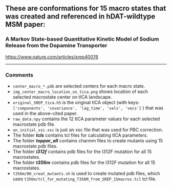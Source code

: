 ## These are conformations for 15 macro states that was created and referenced in hDAT-wildtype MSM paper:

###     A Markov State-based Quantitative Kinetic Model of Sodium Release from the Dopamine Transporter

<a href="https://www.nature.com/articles/srep40076">https://www.nature.com/articles/srep40076</a>

------

### Comments
   * `center_macro_*.pdb` are selected centers for each macro state.
   * `img_center_macro_location_on_tica.png` shows location of each selected macrostate center on tICA landscape. 
   * `original_SREP_tica.h5` is the original tICA object (with keys: `['components', 'covariance', 'lag_time', 'vals', 'vecs']` ) that was used in the above-cited paper. 
   * `raw_data.npy` contains the 12 tICA parameter values for each selected macrostate pdb file. 
   * `an_initial_xsc.xsc` is just an xsc file that was used for PBC correction.
   * The folder ***tcls*** contains tcl files for calculating tICA parameters.
   * The folder ***toppar_all*** contains charmm files to create mutants using 15 macrostate pdb files.
   * The folder ***i312f*** contains pdb files for the I312F mutation for all 15 macrostates.
   * The folder ***t356m*** contains pdb files for the I312F mutation for all 15 macrostates.
   * `t356m/00_creat_mutants.sh` is used to create mutated pdb files, which uses `t356m/tcl_for_mutating_T356M_from_SREP_15macros.tcl` tcl file. 
